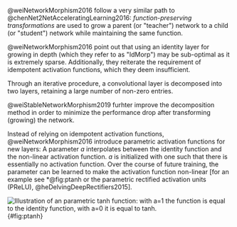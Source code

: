 @weiNetworkMorphism2016 follow a very similar path to @chenNet2NetAcceleratingLearning2016:
*function-preserving transformations* are used to grow a parent
(or "teacher") network to a child (or "student") network while maintaining
the same function.

@weiNetworkMorphism2016 point out that using an identity layer for growing in
depth (which they refer to as "IdMorp") may be sub-optimal as it is extremely
sparse. Additionally, they reiterate the requirement of idempotent activation
functions, which they deem insufficient.

Through an iterative procedure, a convolutional layer is decomposed into
two layers, retaining a large number of non-zero entries.

@weiStableNetworkMorphism2019 furhter improve the decomposition method in order
to minimize the performance drop after transforming (growing) the network.


Instead of relying on idempotent activation functions, @weiNetworkMorphism2016
introduce parametric activation functions for new layers:
A parameter $a$ interpolates between the identity function and the non-linear
activation function. $a$ is initialized with one such that there is essentially
no activation function. Over the course of future training, the parameter
can be learned to make the activation function non-linear [for an example see *@fig:ptanh or
the parametric rectified activation units (PReLU), @heDelvingDeepRectifiers2015].

![Illustration of an parametric tanh function: with $a=1$ the function is equal to the identity function, with $a=0$ it is equal to tanh.](img/parametric_tanh){#fig:ptanh}
